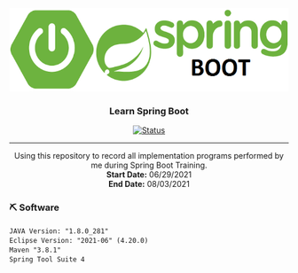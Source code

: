 <p align="center">
  <a href="" rel="noopener">
 <img height=150px src="resources/images/springboot-logo.png" alt="Project logo"></a>
</p>

<h3 align="center">Learn Spring Boot</h3>

<div align="center">

  [![Status](https://img.shields.io/badge/status-inactive-lightgrey)]() 

</div>

---

<p align="center"> Using this repository to record all implementation programs performed by me during Spring Boot Training.
  <br> 
  <b>Start Date:</b> 06/29/2021<br>
  <b>End Date:</b> 08/03/2021<br>
</p>

### ⛏️ Software

`JAVA Version: "1.8.0_281" `<br>
`Eclipse Version: "2021-06" (4.20.0)`<br>
`Maven "3.8.1"`<br>
`Spring Tool Suite 4`<br>

